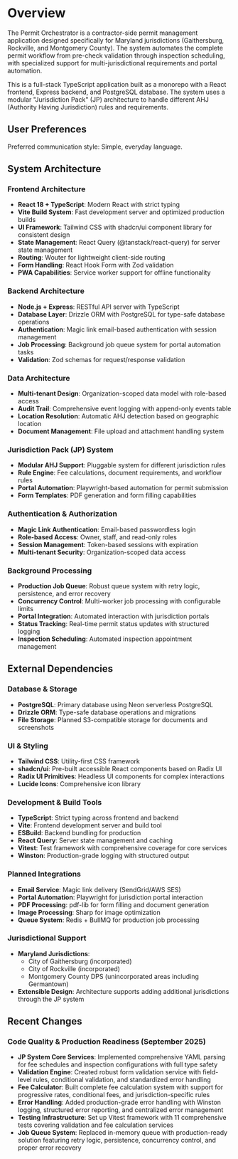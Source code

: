 # Overview

The Permit Orchestrator is a contractor-side permit management application designed specifically for Maryland jurisdictions (Gaithersburg, Rockville, and Montgomery County). The system automates the complete permit workflow from pre-check validation through inspection scheduling, with specialized support for multi-jurisdictional requirements and portal automation.

This is a full-stack TypeScript application built as a monorepo with a React frontend, Express backend, and PostgreSQL database. The system uses a modular "Jurisdiction Pack" (JP) architecture to handle different AHJ (Authority Having Jurisdiction) rules and requirements.

## User Preferences

Preferred communication style: Simple, everyday language.

## System Architecture

### Frontend Architecture
- **React 18 + TypeScript**: Modern React with strict typing
- **Vite Build System**: Fast development server and optimized production builds
- **UI Framework**: Tailwind CSS with shadcn/ui component library for consistent design
- **State Management**: React Query (@tanstack/react-query) for server state management
- **Routing**: Wouter for lightweight client-side routing
- **Form Handling**: React Hook Form with Zod validation
- **PWA Capabilities**: Service worker support for offline functionality

### Backend Architecture
- **Node.js + Express**: RESTful API server with TypeScript
- **Database Layer**: Drizzle ORM with PostgreSQL for type-safe database operations
- **Authentication**: Magic link email-based authentication with session management
- **Job Processing**: Background job queue system for portal automation tasks
- **Validation**: Zod schemas for request/response validation

### Data Architecture
- **Multi-tenant Design**: Organization-scoped data model with role-based access
- **Audit Trail**: Comprehensive event logging with append-only events table
- **Location Resolution**: Automatic AHJ detection based on geographic location
- **Document Management**: File upload and attachment handling system

### Jurisdiction Pack (JP) System
- **Modular AHJ Support**: Pluggable system for different jurisdiction rules
- **Rule Engine**: Fee calculations, document requirements, and workflow rules
- **Portal Automation**: Playwright-based automation for permit submission
- **Form Templates**: PDF generation and form filling capabilities

### Authentication & Authorization
- **Magic Link Authentication**: Email-based passwordless login
- **Role-based Access**: Owner, staff, and read-only roles
- **Session Management**: Token-based sessions with expiration
- **Multi-tenant Security**: Organization-scoped data access

### Background Processing
- **Production Job Queue**: Robust queue system with retry logic, persistence, and error recovery
- **Concurrency Control**: Multi-worker job processing with configurable limits
- **Portal Integration**: Automated interaction with jurisdiction portals
- **Status Tracking**: Real-time permit status updates with structured logging
- **Inspection Scheduling**: Automated inspection appointment management

## External Dependencies

### Database & Storage
- **PostgreSQL**: Primary database using Neon serverless PostgreSQL
- **Drizzle ORM**: Type-safe database operations and migrations
- **File Storage**: Planned S3-compatible storage for documents and screenshots

### UI & Styling
- **Tailwind CSS**: Utility-first CSS framework
- **shadcn/ui**: Pre-built accessible React components based on Radix UI
- **Radix UI Primitives**: Headless UI components for complex interactions
- **Lucide Icons**: Comprehensive icon library

### Development & Build Tools
- **TypeScript**: Strict typing across frontend and backend
- **Vite**: Frontend development server and build tool
- **ESBuild**: Backend bundling for production
- **React Query**: Server state management and caching
- **Vitest**: Test framework with comprehensive coverage for core services
- **Winston**: Production-grade logging with structured output

### Planned Integrations
- **Email Service**: Magic link delivery (SendGrid/AWS SES)
- **Portal Automation**: Playwright for jurisdiction portal interaction
- **PDF Processing**: pdf-lib for form filling and document generation
- **Image Processing**: Sharp for image optimization
- **Queue System**: Redis + BullMQ for production job processing

### Jurisdictional Support
- **Maryland Jurisdictions**: 
  - City of Gaithersburg (incorporated)
  - City of Rockville (incorporated) 
  - Montgomery County DPS (unincorporated areas including Germantown)
- **Extensible Design**: Architecture supports adding additional jurisdictions through the JP system

## Recent Changes

### Code Quality & Production Readiness (September 2025)
- **JP System Core Services**: Implemented comprehensive YAML parsing for fee schedules and inspection configurations with full type safety
- **Validation Engine**: Created robust form validation service with field-level rules, conditional validation, and standardized error handling
- **Fee Calculator**: Built complete fee calculation system with support for progressive rates, conditional fees, and jurisdiction-specific rules
- **Error Handling**: Added production-grade error handling with Winston logging, structured error reporting, and centralized error management
- **Testing Infrastructure**: Set up Vitest framework with 11 comprehensive tests covering validation and fee calculation services
- **Job Queue System**: Replaced in-memory queue with production-ready solution featuring retry logic, persistence, concurrency control, and proper error recovery